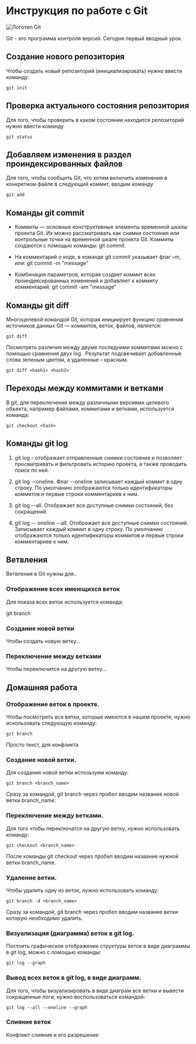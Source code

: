 # Инструкция по работе с Git

![Логотип Git](git.jpeg)

Git - это программа контроля версий. Сегодня первый вводный урок.

## Создание нового репозитория

Чтобы создать новый репозиторий (инициализировать) нужно ввести команду:

    git init

## Проверка актуального состояния репозитория

Для того, чтобы проверить в каком состоянии находится репозиторий нужно ввести команду

    git status

## Добавляем изменения в раздел проиндексированных файлов

Для того, чтобы сообщить Git, что хотим включить изменения в конкретном файле в следующий коммит, вводим команду
    
    git add

## Команды git commit

* Коммиты — основные конструктивные элементы временной шкалы проекта Git. Их можно рассматривать как снимки состояния или контрольные точки на временной шкале проекта Git. Коммиты создаются с помощью команды: git commit. 

* На комментарий о коде, в команде git commit указывает флаг –m, или: git commit -m "message"

* Комбинация параметров, которая создает коммит всех проиндексированных изменений и добавляет к коммиту комментарий: git commit -am "message"

## Команды git diff
    
Многоцелевой командой Git, которая инициирует функцию сравнения источников данных Git — коммитов, веток, файлов, является: 
    
    git diff
    
Посмотреть различия между двумя последними коммитами можно с помощью сравнения двух log <hash1> <hash2>.  Результат подсвечивает добавленные слова зеленым цветом, а удаленные – красным.
    
    git diff <hash1> <hash2>

 ## Переходы между коммитами и ветками

В git, для переключения между различными версиями целевого объекта, например файлами, коммитами и ветками, используется команда:
   
    git checkout <hash>

## Команды git log

1. git log - отображает отправленные снимки состояния и позволяет просматривать и фильтровать историю проекта, а также проводить поиск по ней.

2. git log --oneline. Флаг --oneline записывает каждый коммит в одну строку. По умолчанию отображаются только идентификаторы коммитов и первые строки комментариев к ним.

3. git log --all. Отображает все доступные снимки состояний, без сокращений.

4. git log -- oneline --all. Отображает все доступные снимки состояний. Записывает каждый коммит в одну строку. По умолчанию отображаются только идентификаторы коммитов и первые строки комментариев к ним.

## Ветвления

Ветвления в Git нужны для..

### Отображение всех имеющихся веток

Для показа всех веток используется команда:

git branch

### Создание новой ветки

Чтобы создать новую ветку...

### Переключение между ветками

Чтобы переключится на другую ветку...

## Домашняя работа

### Отображение веток в проекте.

Чтобы посмотреть все ветки, которые имеются в нашем проекте, нужно искользовать следующую команду:

    git branch

Просто текст, для конфликта

### Создание новой ветки.

Для создания новой ветки испозьзуем команду:

    git branch <branch_name>

Сразу за командой, git branch через пробел вводим название новой ветки branch_name.

### Переключение между ветками.

Для того чтобы переключатся на другую ветку, нужно использовать команду:

    git checkout <branch_name>

После команды git checkout через пробел вводим название нужной ветки branch_name.

### Удаление ветки.

Чтобы удалить одну из веток, нужно использовать команду:

    git branch -d <branch_name>

Сразу за командой, git branch через пробел вводим название ветки которую необходимо удалить.

### Визуализация (диаграмма) веток в git log.

Постоить графическое отображение структуры веток в виде диаграммы в git log, можно с помощью команды:

    git log --graph

### Вывод всех веток в git log, в виде диаграмм.

Для того, чтобы визуализировать в виде диаграм все ветки и вывести сокращенные логи, нужно воспользоваться командой:

    git log --all --oneline --graph

### Слияние веток

Конфликт слияния и его разрешение
